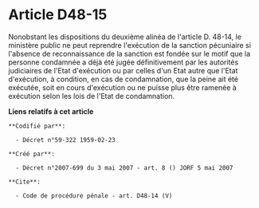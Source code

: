 # Article D48-15

Nonobstant les dispositions du deuxième alinéa de l'article D. 48-14, le ministère public ne peut reprendre l'exécution de la
sanction pécuniaire si l'absence de reconnaissance de la sanction est fondée sur le motif que la personne condamnée a déjà
été jugée définitivement par les autorités judiciaires de l'Etat d'exécution ou par celles d'un Etat autre que l'Etat
d'exécution, à condition, en cas de condamnation, que la peine ait été exécutée, soit en cours d'exécution ou ne puisse plus
être ramenée à exécution selon les lois de l'Etat de condamnation.

**Liens relatifs à cet article**

	**Codifié par**:

	  - Décret n°59-322 1959-02-23

	**Créé par**:

	  - Décret n°2007-699 du 3 mai 2007 - art. 8 () JORF 5 mai 2007

	**Cite**:

	  - Code de procédure pénale - art. D48-14 (V)
